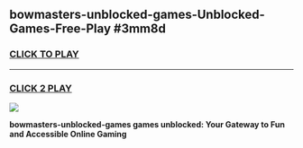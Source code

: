 
## bowmasters-unblocked-games-Unblocked-Games-Free-Play #3mm8d
<h3>
<a href="https://us.freeplayer.one?title=bowmasters-unblocked-games&ref=9M">CLICK TO PLAY</a></h3>
<hr>

<h3>
<a href="https://us.freeplayer.one?title=bowmasters-unblocked-games&ref=9M">CLICK 2 PLAY</a>
  
</h3>

<a href="https://us.freeplayer.one?title=bowmasters-unblocked-games&ref=9M"><img src="https://clearcache.store/games.png"></a>


**bowmasters-unblocked-games games unblocked: Your Gateway to Fun and Accessible Online Gaming**
